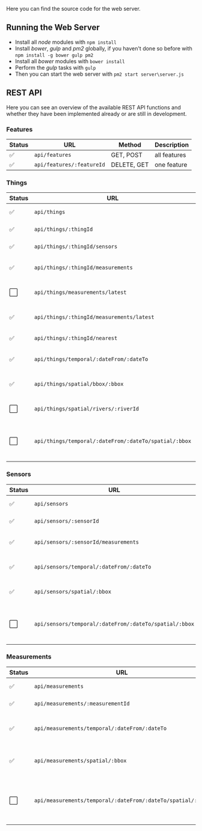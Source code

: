 Here you can find the source code for the web server.

## Running the Web Server

* Install all *node* modules with `npm install`
* Install *bower*, *gulp* and *pm2* globally, if you haven't done so before with `npm install -g bower gulp pm2`
* Install all *bower* modules with `bower install`
* Perform the *gulp* tasks with `gulp`
* Then you can start the web server with `pm2 start server\server.js`

## REST API

Here you can see an overview of the available REST API functions and whether they have been implemented already or are still in development.

### Features

Status | URL | Method | Description
-------|-----|--------|------------
:white_check_mark: | `api/features` | GET, POST | all features
:white_check_mark: | `api/features/:featureId` | DELETE, GET | one feature

### Things

Status | URL | Method | Description
-------|-----|--------|------------
:white_check_mark: | `api/things` | GET, POST | all things
:white_check_mark: | `api/things/:thingId` | DELETE, GET | one thing
:white_check_mark: | `api/things/:thingId/sensors` | GET | all sensors of one thing
:white_check_mark: | `api/things/:thingId/measurements` | GET | all measurements of one thing
:white_large_square: | `api/things/measurements/latest` | GET | latest measurements of all things
:white_check_mark: | `api/things/:thingId/measurements/latest` | GET | latest measurements of one thing
:white_check_mark: | `api/things/:thingId/nearest` | GET | nearest other thing
:white_check_mark: | `api/things/temporal/:dateFrom/:dateTo` | GET | all things within one time frame
:white_check_mark: | `api/things/spatial/bbox/:bbox` | GET | all things within one bounding box
:white_large_square: | `api/things/spatial/rivers/:riverId` | GET | all things next to one river polygon
:white_large_square: | `api/things/temporal/:dateFrom/:dateTo/spatial/:bbox` | GET | all things within one time frame and one bounding box

### Sensors

Status | URL | Method | Description
-------|-----|--------|------------
:white_check_mark: | `api/sensors` | GET, POST | all sensors
:white_check_mark: | `api/sensors/:sensorId` | DELETE, GET | one sensor
:white_check_mark: | `api/sensors/:sensorId/measurements` | GET | all measurements of one sensor
:white_check_mark: | `api/sensors/temporal/:dateFrom/:dateTo` | GET | all sensors within one time frame
:white_check_mark: | `api/sensors/spatial/:bbox` | GET | all sensors within one bounding box
:white_large_square: | `api/sensors/temporal/:dateFrom/:dateTo/spatial/:bbox` | GET | all sensors within one time frame and one bounding box

### Measurements

Status | URL | Method | Description
-------|-----|--------|------------
:white_check_mark: | `api/measurements` | GET, POST | all measurements
:white_check_mark: | `api/measurements/:measurementId` | DELETE, GET | one measurement
:white_check_mark: | `api/measurements/temporal/:dateFrom/:dateTo` | GET | all measurements within one time frame
:white_check_mark: | `api/measurements/spatial/:bbox` | GET | all measurements within one bounding box
:white_large_square: | `api/measurements/temporal/:dateFrom/:dateTo/spatial/:bbox` | GET | all measurements within one time frame and one bounding box
